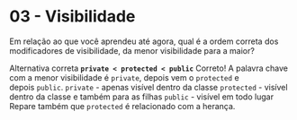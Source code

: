 # 03 - Visibilidade

Em relação ao que você aprendeu até agora, qual é a ordem correta dos modificadores de visibilidade, da menor visibilidade para a maior?

Alternativa correta
**`private < protected < public`**
Correto! A palavra chave com a menor visibilidade é `private`, depois vem o `protected` e depois `public`.
`private` - apenas visível dentro da classe
`protected` - visível dentro da classe e também para as filhas
`public` - visível em todo lugar
Repare também que `protected` é relacionado com a herança.